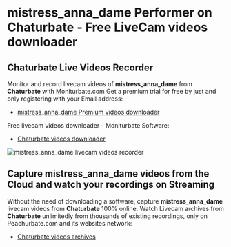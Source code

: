 # mistress_anna_dame Performer on Chaturbate - Free LiveCam videos downloader

## Chaturbate Live Videos Recorder

Monitor and record livecam videos of **mistress_anna_dame** from **Chaturbate** with Moniturbate.com
Get a premium trial for free by just and only registering with your Email address:
* [mistress_anna_dame Premium videos downloader](https://moniturbate.com/request-demo-licence-key.html)

Free livecam videos downloader - Moniturbate Software:
* [Chaturbate videos downloader](https://moniturbate.com/moniturbate-download-software.html)

![mistress_anna_dame livecam videos recorder](https://peachurnet.com/templates/moniturbate-software.png)


## Capture mistress_anna_dame videos from the Cloud and watch your recordings on Streaming

Without the need of downloading a software, capture **mistress_anna_dame** livecam videos from **Chaturbate** 100% online.
Watch Livecam archives from **Chaturbate** unlimitedly from thousands of existing recordings, only on Peachurbate.com and its websites network:
* [Chaturbate videos archives](https://peachurnet.com/)